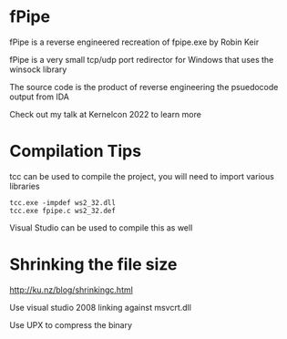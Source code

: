 # fPipe

fPipe is a reverse engineered recreation of fpipe.exe by Robin Keir 

fPipe is a very small tcp/udp port redirector for Windows that uses the winsock library

The source code is the product of reverse engineering the psuedocode output from IDA

Check out my talk at Kernelcon 2022 to learn more

# Compilation Tips

tcc can be used to compile the project, you will need to import various libraries

```
tcc.exe -impdef ws2_32.dll
tcc.exe fpipe.c ws2_32.def 
```

Visual Studio can be used to compile this as well

# Shrinking the file size

http://ku.nz/blog/shrinkingc.html

Use visual studio 2008 linking against msvcrt.dll

Use UPX to compress the binary
